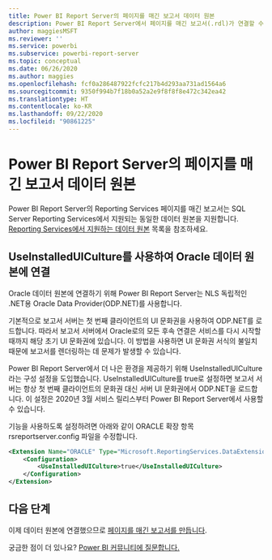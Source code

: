 ```yaml
---
title: Power BI Report Server의 페이지를 매긴 보고서 데이터 원본
description: Power BI Report Server에서 페이지를 매긴 보고서(.rdl)가 연결할 수 있는 데이터 원본에 대해 알아봅니다.
author: maggiesMSFT
ms.reviewer: ''
ms.service: powerbi
ms.subservice: powerbi-report-server
ms.topic: conceptual
ms.date: 06/26/2020
ms.author: maggies
ms.openlocfilehash: fcf0a286487922fcfc217b4d293aa731ad1564a6
ms.sourcegitcommit: 9350f994b7f18b0a52a2e9f8f8f8e472c342ea42
ms.translationtype: HT
ms.contentlocale: ko-KR
ms.lasthandoff: 09/22/2020
ms.locfileid: "90861225"
---
```

# <a name="paginated-report-data-sources--in-power-bi-report-server"></a>Power BI Report Server의 페이지를 매긴 보고서 데이터 원본
Power BI Report Server의 Reporting Services 페이지를 매긴 보고서는 SQL Server Reporting Services에서 지원되는 동일한 데이터 원본을 지원합니다. [Reporting Services에서 지원하는 데이터 원본](/sql/reporting-services/report-data/data-sources-supported-by-reporting-services-ssrs) 목록을 참조하세요.

## <a name="connect-to-oracle-data-sources-with-useinstalleduiculture"></a>UseInstalledUICulture를 사용하여 Oracle 데이터 원본에 연결

Oracle 데이터 원본에 연결하기 위해 Power BI Report Server는 NLS 독립적인 .NET용 Oracle Data Provider(ODP.NET)를 사용합니다.

기본적으로 보고서 서버는 첫 번째 클라이언트의 UI 문화권을 사용하여 ODP.NET를 로드합니다.  따라서 보고서 서버에서 Oracle로의 모든 후속 연결은 서비스를 다시 시작할 때까지 해당 초기 UI 문화권에 있습니다.  이 방법을 사용하면 UI 문화권 서식의 불일치 때문에 보고서를 렌더링하는 데 문제가 발생할 수 있습니다.

Power BI Report Server에서 더 나은 환경을 제공하기 위해 UseInstalledUICulture라는 구성 설정을 도입했습니다. UseInstalledUICulture를 true로 설정하면 보고서 서버는 항상 첫 번째 클라이언트의 문화권 대신 서버 UI 문화권에서 ODP.NET을 로드합니다.
이 설정은 2020년 3월 서비스 릴리스부터 Power BI Report Server에서 사용할 수 있습니다.

기능을 사용하도록 설정하려면 아래와 같이 ORACLE 확장 항목 rsreportserver.config 파일을 수정합니다.
```xml
<Extension Name="ORACLE" Type="Microsoft.ReportingServices.DataExtensions.OracleClientConnectionWrapper,Microsoft.ReportingServices.DataExtensions">
    <Configuration>
        <UseInstalledUICulture>true</UseInstalledUICulture>
    </Configuration>
</Extension>
```

## <a name="next-steps"></a>다음 단계
이제 데이터 원본에 연결했으므로 [페이지를 매긴 보고서를 만듭니다](quickstart-create-paginated-report.md).  


궁금한 점이 더 있나요? [Power BI 커뮤니티에 질문합니다.](https://community.powerbi.com/)